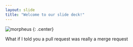 ```yaml
---
layout: slide
title: "Welcome to our slide deck!"
---
```


![morpheus](https://cloud.githubusercontent.com/assets/16547949/25400958/410316ee-29c2-11e7-9e6d-9d13999e76e3.jpg)
{: .center}

What if I told you a pull request was really a merge request
